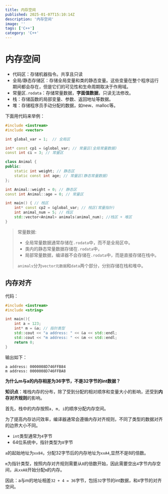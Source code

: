 ```yaml
---
title: 内存空间
published: 2025-01-07T15:10:14Z
description: '内存空间'
image: ''
tags: ['C++']
category: 'C++'
---
```


# 内存空间

+ 代码区：存储机器指令。共享且只读
+ 全局/静态存储区：存储全局变量和类的静态变量。这些变量在整个程序运行期间都会存在，但是它们的可见性和生命周期取决于作用域。
+ 常量区`.rodata`：存储常量数据，**字面值数据**，只读无法修改。
+ 栈：存储函数的局部变量、参数、返回地址等数据。
+ 堆：存储程序员手动分配的数据，如new、malloc等。

下面用代码来举例：

```cpp
#include <iostream>
#include <vector>

int global_var = 1;  // 全局区

int* const cp1 = &global_var; // 常量区(全局常量数据)
const int ci = 3; // 常量区

class Animal {
public:
    static int weight; // 静态区
    static const int age; // 常量区(静态常量数据)
};

int Animal::weight = 0; // 静态区
const int Animal::age = 0; // 常量区

int main() { // 栈区
    int* const cp2 = &global_var; // 栈区(常量指针)
    int animal_num = 5; // 栈区
    std::vector<Animal> animals(animal_num); //栈区 + 堆区
}
```

> 常量数据:
> 
> + 全局常量数据通常存储在`.rodata`中，而不是全局区中。
> + 类内的静态常量数据存储在`.rodata`中，
> + 局部常量数据，编译器不会存储在`.rodata`中，而是直接存储在栈中。
>
> `animals`分为`vector元数据`和`data`两个部分，分别存储在栈和堆中。

## 内存对齐

代码：
```cpp
#include <iostream>
#include <string>

int main(){
    int a = 123;
    int* m = &a; // 指针类型
    std::cout << "a address: " << &a << std::endl;
    std::cout << "m address: " << &m << std::endl;
    return 0;
}
```

输出如下：
```
a address: 0000008D746FFB84
m address: 0000008D746FFBA8
```

**为什么m与a的内存相差为36字节，不是32字节的int数据？**

**知识点**：堆栈内存的分布，除了受到分配的相对顺序和变量大小的影响，还受到**内存对齐规则**的影响。

首先，栈中的内存按照`a, m, i`的顺序分配内存空间。

为了提高内存访问效率，编译器通常会遵循内存对齐规则，不同了类型的数据对齐的边界大小不同。
+ `int`类型通常为`4`字节
+ 64位系统中，指针类型为`8`字节

`a`的起始地址为`xx84`，分配32字节后的内存地址为`xxA4`,显然不是8的倍数。

`m`为指针类型，按照内存对齐规则需要从`8`的倍数开始，因此需要空出`4`字节内存空间，从`xxA8`开始分配`m`的内存。

因此：a与m的地址相差`32 + 4 = 36`字节，包括`32`字节的int数据，和`4`字节的对齐空间。